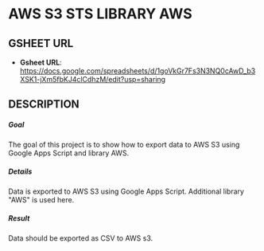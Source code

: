 AWS S3 STS LIBRARY AWS
======================


GSHEET URL
----------

* **Gsheet URL**: https://docs.google.com/spreadsheets/d/1goVkGr7Fs3N3NQ0cAwD_b3XSK1-jXm5fbKJ4clCdhzM/edit?usp=sharing


DESCRIPTION
-----------

##### Goal
The goal of this project is to show how to export data to AWS S3 using Google Apps Script and library AWS.

##### Details
Data is exported to AWS S3 using Google Apps Script. Additional library "AWS" is used here.

##### Result 
Data should be exported as CSV to AWS s3.